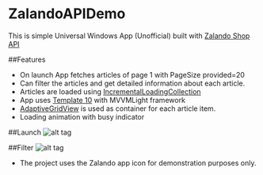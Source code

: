 # ZalandoAPIDemo
This is simple Universal Windows App (Unofficial) built with [Zalando Shop API](https://github.com/zalando/shop-api-documentation)

##Features
* On launch App fetches articles of page 1 with PageSize provided=20
* Can filter the articles and get detailed information about each article.
* Articles are loaded using [IncrementalLoadingCollection](https://github.com/LanceMcCarthy/UwpProjects#incrementalloadingcollection)
* App uses [Template 10](http://aka.ms/Template10) with MVVMLight framework
* [AdaptiveGridView](https://github.com/Microsoft/UWPCommunityToolkit/tree/dev/Microsoft.Toolkit.Uwp.UI.Controls) is used as container for each article item.
* Loading animation with busy indicator

##Launch
![alt tag](https://dl.dropboxusercontent.com/u/3085879/Works/gihub/zalando/2016-11-28_11-51-40.gif)

##Filter
![alt tag](https://dl.dropboxusercontent.com/u/3085879/Works/gihub/zalando/2016-11-28_11-59-38.gif)


* The project uses the Zalando app icon for demonstration purposes only.
